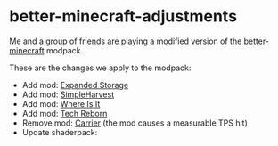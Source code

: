 # better-minecraft-adjustments

Me and a group of friends are playing a modified version of the [better-minecraft](https://www.curseforge.com/minecraft/modpacks/better-minecraft-fabric) modpack.

These are the changes we apply to the modpack:

- Add mod: [Expanded Storage](https://www.curseforge.com/minecraft/mc-mods/expanded-storage-fabric)
- Add mod: [SimpleHarvest](https://www.curseforge.com/minecraft/mc-mods/simplerharvest)
- Add mod: [Where Is It](https://www.curseforge.com/minecraft/mc-mods/where-is-it)
- Add mod: [Tech Reborn](https://www.curseforge.com/minecraft/mc-mods/techreborn)
- Remove mod: [Carrier](https://www.curseforge.com/minecraft/mc-mods/carrier) (the mod causes a measurable TPS hit)
- Update shaderpack: 
